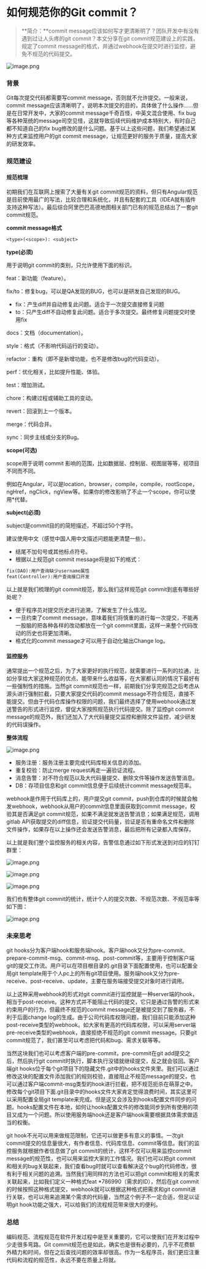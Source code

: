 # 如何规范你的Git commit？

> **简介：**commit message应该如何写才更清晰明了？团队开发中有没有遇到过让人头疼的git commit？本文分享在git commit规范建设上的实践，规定了commit message的格式，并通过webhook在提交时进行监控，避免不规范的代码提交。


![image.png](https://pic4.zhimg.com/80/v2-832167b91287941ad97318b848db4fef_720w.png)



### 背景

Git每次提交代码都需要写commit message，否则就不允许提交。一般来说，commit message应该清晰明了，说明本次提交的目的，具体做了什么操作……但是在日常开发中，大家的commit message千奇百怪，中英文混合使用、fix bug等各种笼统的message司空见怪，这就导致后续代码维护成本特别大，有时自己都不知道自己的fix bug修改的是什么问题。基于以上这些问题，我们希望通过某种方式来监控用户的git commit message，让规范更好的服务于质量，提高大家的研发效率。

### 规范建设

#### 规范梳理

初期我们在互联网上搜索了大量有关git commit规范的资料，但只有Angular规范是目前使用最广的写法，比较合理和系统化，并且有配套的工具（IDEA就有插件支持这种写法）。最后综合阿里巴巴高德地图相关部门已有的规范总结出了一套git commit规范。

**commit message格式**

```txt
<type>(<scope>): <subject>
```

**type(必须)**

用于说明git commit的类别，只允许使用下面的标识。

feat：新功能（feature）。

fix/to：修复bug，可以是QA发现的BUG，也可以是研发自己发现的BUG。

- fix：产生diff并自动修复此问题。适合于一次提交直接修复问题
- to：只产生diff不自动修复此问题。适合于多次提交。最终修复问题提交时使用fix

docs：文档（documentation）。

style：格式（不影响代码运行的变动）。

refactor：重构（即不是新增功能，也不是修改bug的代码变动）。

perf：优化相关，比如提升性能、体验。

test：增加测试。

chore：构建过程或辅助工具的变动。

revert：回滚到上一个版本。

merge：代码合并。

sync：同步主线或分支的Bug。

**scope(可选)**

scope用于说明 commit 影响的范围，比如数据层、控制层、视图层等等，视项目不同而不同。

例如在Angular，可以是location，browser，compile，compile，rootScope， ngHref，ngClick，ngView等。如果你的修改影响了不止一个scope，你可以使用*代替。

**subject(必须)**

subject是commit目的的简短描述，不超过50个字符。

建议使用中文（感觉中国人用中文描述问题能更清楚一些）。

- 结尾不加句号或其他标点符号。
- 根据以上规范git commit message将是如下的格式：

```txt
fix(DAO):用户查询缺少username属性 
feat(Controller):用户查询接口开发
```

以上就是我们梳理的git commit规范，那么我们这样规范git commit到底有哪些好处呢？

- 便于程序员对提交历史进行追溯，了解发生了什么情况。
- 一旦约束了commit message，意味着我们将慎重的进行每一次提交，不能再一股脑的把各种各样的改动都放在一个git commit里面，这样一来整个代码改动的历史也将更加清晰。
- 格式化的commit message才可以用于自动化输出Change log。

#### 监控服务

通常提出一个规范之后，为了大家更好的执行规范，就需要进行一系列的拉通，比如分享给大家这种规范的优点、能带来什么收益等，在大家都认同的情况下最好有一些强制性的措施。当然git commit规范也一样，前期我们分享完规范之后考虑从源头进行强制拦截，只要大家提交代码的commit message不符合规范，直接不能提交。但由于代码仓库操作权限的问题，我们最终选择了使用webhook通过发送警告的形式进行监控，督促大家按照规范执行代码提交。除了监控git commit message的规范外，我们还加入了大代码量提交监控和删除文件监控，减少研发的代码误操作。

**整体流程**



![image.png](https://pic2.zhimg.com/80/v2-3342b351bec8c267c7fd52d33bdb00c5_720w.png)



- 服务注册：服务注册主要完成代码库相关信息的添加。
- 重复校验：防止merge request再走一遍验证流程。
- 消息告警：对不符合规范以及大代码量提交、删除文件等操作发送告警消息。
- DB：存项目信息和git commit信息便于后续统计commit message规范率。

webhook是作用于代码库上的，用户提交git commit，push到仓库的时候就会触发webhook，webhook从用户的commit信息里面获取到commit message，校验其是否满足git commit规范，如果不满足就发送告警消息；如果满足规范，调用gitlab API获取提交的diff信息，验证提交代码量，验证是否有重命名文件和删除文件操作，如果存在以上操作还会发送告警消息，最后把所有记录都入库保存。

以上就是我们整个监控服务的相关内容，告警信息通过如下形式发送到对应的钉钉群里：



![image.png](https://pic3.zhimg.com/80/v2-91233f42edba80789ef59afd0198bf7e_720w.png)



![image.png](https://pic2.zhimg.com/80/v2-540621f9fc00d793668d426e9d3ffe0d_720w.png)



![image.png](https://pic2.zhimg.com/80/v2-30df9c298f12b77d66afd3ac6c8b7311_720w.png)



我们也有整体git commit的统计，统计个人的提交次数、不规范次数、不规范率等如下图：



![image.png](https://pic3.zhimg.com/80/v2-aea9b790d15a7c76e9e07282c90c354e_720w.png)



### 未来思考

git hooks分为客户端hook和服务端hook。客户端hook又分为pre-commit、prepare-commit-msg、commit-msg、post-commit等，主要用于控制客户端git的提交工作流。用户可以在项目根目录的.git目录下面配置使用，也可以配置全局git template用于个人pc上的所有git项目使用。服务端hook又分为pre-receive、post-receive、update，主要在服务端接受提交对象时进行调用。

以上这种采用webhook的形式对git commit进行监控就是一种server端的hook，相当于post-receive。这种方式并不能阻止代码的提交，它只是通过告警的形式来约束用户的行为，但最终不规范的commit message还是被提交到了服务器，不利于后面change log的生成。由于公司代码库权限问题，我们目前只能添加这种post-receive类型的webhook。如大家有更高的代码库权限，可以采用server端pre-receive类型的webhook，直接拒绝不规范的git commit message。只要git commit规范了，我们甚至可以考虑把代码和bug、需求关联等等。

当然这块我们也可以考虑客户端的pre-commit，pre-commit在git add提交之后，然后执行git commit时执行，脚本执行没错就继续提交，反之就会驳回。客户端git hooks位于每个git项目下的隐藏文件.git中的hooks文件夹里。我们可以通过修改这块的配置文件添加我们的规则校验，直接阻止不规范message的提交，也可以通过客户端commit-msg类型的hook进行拦截，把不规范扼杀在萌芽之中。修改每个git项目下面.git目录中的hooks文件大家肯定觉得浪费时间，其实这里可以采用配置全局git template来完成。但是这又会涉及到hooks配置文件同步的问题。hooks配置文件在本地，如何让hooks配置文件的修改能同步到所有使用的项目又成为一个问题。所以使用服务端hook还是客户端hook需要根据具体需求做适当的权衡。

git hook不光可以用来做规范限制，它还可以做更多有意义的事情。一次git commit提交的信息量很大，有作者信息、代码库信息、commit等信息。我们的监控服务就根据作者信息做了git commit的统计，这样不仅可以用来监控commit message的规范性，也可以用来监控大家的工作情况。我们也可以把git commit和相关的bug关联起来，我们查看bug时就可以查看解决这个bug的代码修改，很有利于相关问题的追溯。当然我们用同样的方法也可以把git commit和相关的需求关联起来，比如我们定义一种格式feat *786990（需求的ID），然后在git commit的时候按照这种格式提交，webhook就可以根据这种格式把需求和git commit进行关联，也可以用来追溯某个需求的代码量，当然这个例子不一定合适，但足以证明git hook功能之强大，可以给我们的流程规范带来很大的便利。

### 总结

编码规范、流程规范在软件开发过程中是至关重要的，它可以使我们在开发过程中少走很多弯路。Git commit规范也是如此，确实也是很有必要的，几乎不花费额外精力和时间，但在之后查找问题的效率却很高。作为一名程序员，我们更应注重代码和流程的规范性，永远不要在质量上将就。
